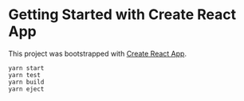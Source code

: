 # Getting Started with Create React App

This project was bootstrapped with [Create React App](https://github.com/facebook/create-react-app).


```
yarn start
yarn test
yarn build
yarn eject
```


